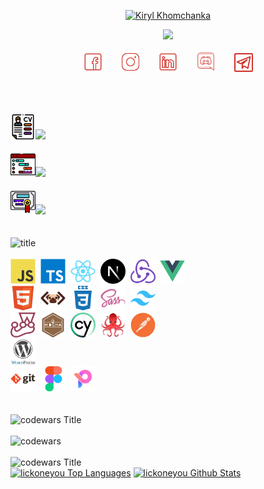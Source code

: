 <p align="center"><a href="https://github.com/lickoneyou">
        <img src="https://readme-typing-svg.demolab.com?font=Tillana&size=30&duration=1&color=CF3229&center=true&repeat=false&width=435&lines=Kiryl+Khomchanka" alt="Kiryl Khomchanka" /></a>
</p>
<p align="center">
    <a href="https://github.com/lickoneyou">
        <img src="https://readme-typing-svg.demolab.com?font=Tillana&pause=1000&color=CF3229&center=true&width=435&lines=Front-end+web+developer;Nice+to+meet+you" /></a>
</p>

<!-- Social icons section -->
<p align="center">
    <a href="https://www.facebook.com/richard.durex.5"><img width="32px" alt="FB" title="FB" src="./img/icons8-facebook-50.png" /></a>
    &#8287;&#8287;&#8287;&#8287;&#8287;
    <a href="https://www.instagram.com/dick_durex/"><img width="32px" alt="Instagram" title="Instagram" src="./img/icons8-instagram-50.png" /></a>
    &#8287;&#8287;&#8287;&#8287;&#8287;
    <a href="https://www.linkedin.com/in/%D0%BA%D0%B8%D1%80%D0%B8%D0%BB%D0%BB-%D1%85%D0%BE%D0%BC%D1%87%D0%B5%D0%BD%D0%BA%D0%BE-451696291/" alt="IN" title="IN"><img width="32px" src="./img/icons8-linkedin-50.png" /></a>
    &#8287;&#8287;&#8287;&#8287;&#8287;
    <a href="https://discord.gg/lickoneyou#1156"><img width="35px" alt="Discord" title="Discord" src="./img/icons8-discord-80.png"></a>
    &#8287;&#8287;&#8287;&#8287;&#8287;
    <a href="https://t.me/GoodFellaOnWeek"><img width="30px" alt="Telegram" title="Telegram" src="./img/icons8-telegram-50.png" /></a>
</p>
&#8287;&#8287;&#8287;&#8287;&#8287;
<br /> <br /> <br />

<div>
    <a href="https://lickoneyou.github.io/CV/#" target="_blank" >
        <img src="./img/cv.png" alt="Typing SVG" width="40" height="40" /><img src="https://readme-typing-svg.demolab.com?font=Tillana&size=30&duration=1&color=CF3229&center=false&repeat=false&width=435&lines=&#8287;&#8287;&#8287;-+CV" height='29' />
    </a>
    <br /><br />
    <a href="https://lickoneyou.github.io/CV/#Projects" target="_blank">
        <img src="./img/projects.png" alt="Typing SVG" height="40" /><img src="https://readme-typing-svg.demolab.com?font=Tillana&size=30&duration=1&color=CF3229&center=false&repeat=false&width=435&lines=&#8287;&#8287;&#8287;-+PROJECTS" height='29' />
    </a>
    <br /><br />
    <a href="https://lickoneyou.github.io/CV/#Certificates" target="_blank">
        <img src="./img/certificate.png" alt="Typing SVG" height="40" /><img src="https://readme-typing-svg.demolab.com?font=Tillana&size=30&duration=1&color=CF3229&center=false&repeat=false&width=435&lines=&#8287;&#8287;&#8287;-+CERTIFICATES" height='29' />
    </a>
</div>
<br /> <br />

<div>
    <img src="https://readme-typing-svg.demolab.com?font=Tillana&size=30&duration=1&color=CF3229&repeat=false&width=450&lines=Languages+%2F+Frameworks+%2F+Tools" alt="title" />
    <br /> <br />
</div>
<div>
    <img src="./img/tools/js.svg" title="JavaScript" alt="JavaScript" width="40" height="40" />&nbsp;
    <img src="./img/tools/ts.svg" title="ts" **alt="ts" width="40" height="40" />&nbsp;
    <img src="./img/tools/react.svg" title="React" **alt="React" width="40" height="40" />&nbsp;
    <img src="./img/tools/nextjs.svg" title="Next" **alt="Next" width="40" height="40" />&nbsp;
    <img src="./img/tools/redux.svg" title="redux" **alt="redux" width="40" height="40" />&nbsp;
    <img src="./img/tools/vuejs.svg" title="vue" **alt="vue" width="40" height="40" />&nbsp;
    <br>
    <img src="./img/tools/html.svg" title="HTML5" alt="HTML" width="40" height="40" />&nbsp;
    <img src="./img/tools/pug.png" title="pug" alt="pug" width="40" height="40" />&nbsp;
    <img src="./img/tools/css.svg" title="CSS3" alt="CSS" width="40" height="40" />&nbsp;
    <img src="./img/tools/sass.svg" title="SASS" alt="SASS" width="40" height="40" />&nbsp;
    <img src="./img/tools/tailwindcss.svg" title="tailwind" alt="tailwind" width="40" height="40" />&nbsp;
    <br>
    <img src="./img/tools/jest.svg" title="jest" alt="jets" width="40" height="40" />&nbsp;
    <img src="./img/tools/mocha.svg" title="mocha" alt="mocha" width="40" height="40" />&nbsp;
    <img src="./img/tools/cypress.svg" title="cy" alt="cy" width="40" height="40" />&nbsp;
    <img src="./img/tools/reacttestignlibrary.png" title="react testign library" alt="react testign library" width="40" height="40" />&nbsp;
    <img src="./img/tools/postman.svg" title="postman" alt="postman" width="40" height="40" />&nbsp;
    <br>
    <img src="./img/tools/wordpress.svg" title="wordpress" **alt="wordpress" width="40" height="40" />&nbsp;
    <br>
    <img src="./img/tools/git.svg" title="Git" **alt="Git" width="40" height="40" />&nbsp;
    <img src="./img/tools/figma.svg" title="Figma" alt="Figma" width="40" height="40" />&nbsp;
    <img src="./img/tools/pixso.png" title="pixso" alt="pixso" width="40" height="40" />&nbsp;

</div>
<br /> <br />
<div>
    <img src="https://readme-typing-svg.demolab.com?font=Tillana&size=30&duration=1&color=CF3229&repeat=false&width=450&lines=CodeWars+score" alt="codewars Title" />
</div>
<br />
<img src="https://www.codewars.com/users/lickoneyou/badges/large" alt="codewars" />
<br /><br />

<img src="https://readme-typing-svg.demolab.com?font=Tillana&size=30&duration=1&color=CF3229&repeat=false&width=450&lines=GitHub+Profile+Stats" alt="codewars Title" />
</div>
<div>
    <a href="https://github.com/anuraghazra/github-readme-stats"><img alt="lickoneyou Top Languages" src="https://github-readme-stats.vercel.app/api/top-langs/?username=lickoneyou&langs_count=8&layout=compact&theme=react&hide_border=true&bg_color=1F222E&title_color=CF3229&icon_color=F8D866&hide=Jupyter%20Notebook,Roff" height="192px" /></a>
    <a href="https://github.com/anuraghazra/github-readme-stats"><img alt="lickoneyou Github Stats" src="https://github-readme-stats.vercel.app/api/?username=lickoneyou&show_icons=true&include_all_commits=true&count_private=true&theme=react&hide_border=true&bg_color=1F222E&title_color=CF3229&icon_color=CF3229" height="192px" /></a>
    <br />
</div>
